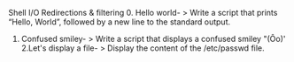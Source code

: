 Shell I/O Redirections & filtering
0. Hello world- > Write a script that prints “Hello, World”, followed by a new line to the standard output.
1. Confused smiley- > Write a script that displays a confused smiley "(Ôo)'
2.Let's display a file- > Display the content of the /etc/passwd file.
